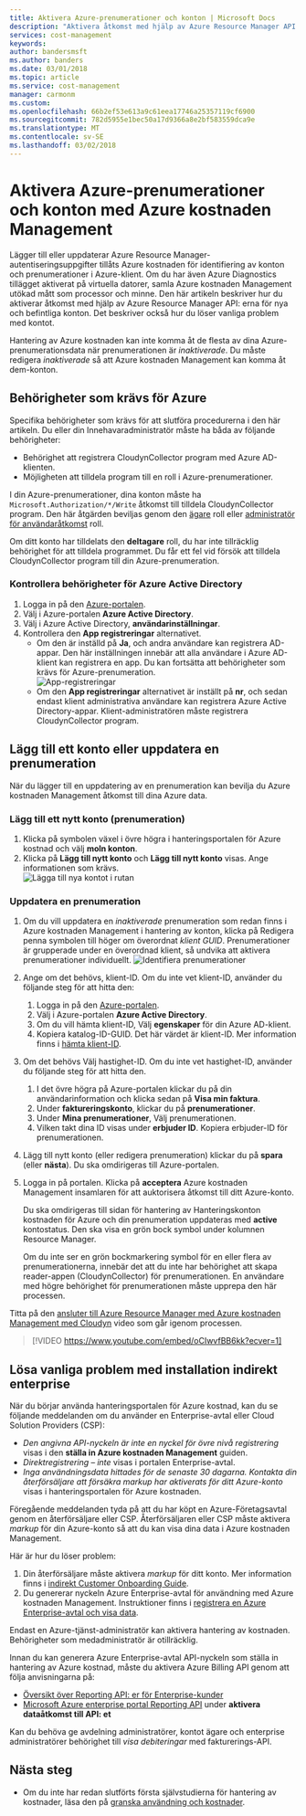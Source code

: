 ```yaml
---
title: Aktivera Azure-prenumerationer och konton | Microsoft Docs
description: "Aktivera åtkomst med hjälp av Azure Resource Manager API: erna för nya och befintliga konton och lösa vanliga problem med kontot."
services: cost-management
keywords: 
author: bandersmsft
ms.author: banders
ms.date: 03/01/2018
ms.topic: article
ms.service: cost-management
manager: carmonm
ms.custom: 
ms.openlocfilehash: 66b2ef53e613a9c61eea17746a25357119cf6900
ms.sourcegitcommit: 782d5955e1bec50a17d9366a8e2bf583559dca9e
ms.translationtype: MT
ms.contentlocale: sv-SE
ms.lasthandoff: 03/02/2018
---
```

# <a name="activate-azure-subscriptions-and-accounts-with-azure-cost-management"></a>Aktivera Azure-prenumerationer och konton med Azure kostnaden Management

Lägger till eller uppdaterar Azure Resource Manager-autentiseringsuppgifter tillåts Azure kostnaden för identifiering av konton och prenumerationer i Azure-klient. Om du har även Azure Diagnostics tillägget aktiverat på virtuella datorer, samla Azure kostnaden Management utökad mått som processor och minne. Den här artikeln beskriver hur du aktiverar åtkomst med hjälp av Azure Resource Manager API: erna för nya och befintliga konton. Det beskriver också hur du löser vanliga problem med kontot.

Hantering av Azure kostnaden kan inte komma åt de flesta av dina Azure-prenumerationsdata när prenumerationen är _inaktiverade_. Du måste redigera _inaktiverade_ så att Azure kostnaden Management kan komma åt dem-konton.

## <a name="required-azure-permissions"></a>Behörigheter som krävs för Azure

Specifika behörigheter som krävs för att slutföra procedurerna i den här artikeln. Du eller din Innehavaradministratör måste ha båda av följande behörigheter:

- Behörighet att registrera CloudynCollector program med Azure AD-klienten.
- Möjligheten att tilldela program till en roll i Azure-prenumerationer.

I din Azure-prenumerationer, dina konton måste ha `Microsoft.Authorization/*/Write` åtkomst till tilldela CloudynCollector program. Den här åtgärden beviljas genom den [ägare](../active-directory/role-based-access-built-in-roles.md#owner) roll eller [administratör för användaråtkomst](../active-directory/role-based-access-built-in-roles.md#user-access-administrator) roll.

Om ditt konto har tilldelats den **deltagare** roll, du har inte tillräcklig behörighet för att tilldela programmet. Du får ett fel vid försök att tilldela CloudynCollector program till din Azure-prenumeration.

### <a name="check-azure-active-directory-permissions"></a>Kontrollera behörigheter för Azure Active Directory

1. Logga in på den [Azure-portalen](https://portal.azure.com).
2. Välj i Azure-portalen **Azure Active Directory**.
3. Välj i Azure Active Directory, **användarinställningar**.
4. Kontrollera den **App registreringar** alternativet.
    - Om den är inställd på **Ja**, och andra användare kan registrera AD-appar. Den här inställningen innebär att alla användare i Azure AD-klient kan registrera en app. Du kan fortsätta att behörigheter som krävs för Azure-prenumeration.  
    ![App-registreringar](./media/activate-subs-accounts/app-register.png)
    - Om den **App registreringar** alternativet är inställt på **nr**, och sedan endast klient administrativa användare kan registrera Azure Active Directory-appar. Klient-administratören måste registrera CloudynCollector program.


## <a name="add-an-account-or-update-a-subscription"></a>Lägg till ett konto eller uppdatera en prenumeration

När du lägger till en uppdatering av en prenumeration kan bevilja du Azure kostnaden Management åtkomst till dina Azure data.

### <a name="add-a-new-account-subscription"></a>Lägg till ett nytt konto (prenumeration)

1. Klicka på symbolen växel i övre högra i hanteringsportalen för Azure kostnad och välj **moln konton**.
2. Klicka på **Lägg till nytt konto** och **Lägg till nytt konto** visas. Ange informationen som krävs.  
    ![Lägga till nya kontot i rutan](./media/activate-subs-accounts//add-new-account.png)

### <a name="update-a-subscription"></a>Uppdatera en prenumeration

1. Om du vill uppdatera en _inaktiverade_ prenumeration som redan finns i Azure kostnaden Management i hantering av konton, klicka på Redigera penna symbolen till höger om överordnat _klient GUID_. Prenumerationer är grupperade under en överordnad klient, så undvika att aktivera prenumerationer individuellt.
    ![Identifiera prenumerationer](./media/activate-subs-accounts/existing-sub.png)
2. Ange om det behövs, klient-ID. Om du inte vet klient-ID, använder du följande steg för att hitta den:
    1. Logga in på den [Azure-portalen](https://portal.azure.com).
    2. Välj i Azure-portalen **Azure Active Directory**.
    3. Om du vill hämta klient-ID, Välj **egenskaper** för din Azure AD-klient.
    4. Kopiera katalog-ID-GUID. Det här värdet är klient-ID.
    Mer information finns i [hämta klient-ID](../azure-resource-manager/resource-group-create-service-principal-portal.md#get-tenant-id).
3. Om det behövs Välj hastighet-ID. Om du inte vet hastighet-ID, använder du följande steg för att hitta den.
    1. I det övre högra på Azure-portalen klickar du på din användarinformation och klicka sedan på **Visa min faktura**.
    2. Under **faktureringskonto**, klickar du på **prenumerationer**.
    3. Under **Mina prenumerationer**, Välj prenumerationen.
    4. Vilken takt dina ID visas under **erbjuder ID**. Kopiera erbjuder-ID för prenumerationen.
4. Lägg till nytt konto (eller redigera prenumeration) klickar du på **spara** (eller **nästa**). Du ska omdirigeras till Azure-portalen.
5. Logga in på portalen. Klicka på **acceptera** Azure kostnaden Management insamlaren för att auktorisera åtkomst till ditt Azure-konto.

    Du ska omdirigeras till sidan för hantering av Hanteringskonton kostnaden för Azure och din prenumeration uppdateras med **active** kontostatus. Den ska visa en grön bock symbol under kolumnen Resource Manager.

    Om du inte ser en grön bockmarkering symbol för en eller flera av prenumerationerna, innebär det att du inte har behörighet att skapa reader-appen (CloudynCollector) för prenumerationen. En användare med högre behörighet för prenumerationen måste upprepa den här processen.

Titta på den [ansluter till Azure Resource Manager med Azure kostnaden Management med Cloudyn](https://youtu.be/oCIwvfBB6kk) video som går igenom processen.

>[!VIDEO https://www.youtube.com/embed/oCIwvfBB6kk?ecver=1]

## <a name="resolve-common-indirect-enterprise-set-up-problems"></a>Lösa vanliga problem med installation indirekt enterprise

När du börjar använda hanteringsportalen för Azure kostnad, kan du se följande meddelanden om du använder en Enterprise-avtal eller Cloud Solution Providers (CSP):

- *Den angivna API-nyckeln är inte en nyckel för övre nivå registrering* visas i den **ställa in Azure kostnaden Management** guiden.
- *Direktregistrering – inte* visas i portalen Enterprise-avtal.
- *Inga användningsdata hittades för de senaste 30 dagarna. Kontakta din återförsäljare att försäkra markup har aktiverats för ditt Azure-konto* visas i hanteringsportalen för Azure kostnaden.

Föregående meddelanden tyda på att du har köpt en Azure-Företagsavtal genom en återförsäljare eller CSP. Återförsäljaren eller CSP måste aktivera _markup_ för din Azure-konto så att du kan visa dina data i Azure kostnaden Management.

Här är hur du löser problem:

1. Din återförsäljare måste aktivera _markup_ för ditt konto. Mer information finns i [indirekt Customer Onboarding Guide](https://ea.azure.com/api/v3Help/v2IndirectCustomerOnboardingGuide).
2. Du genererar nyckeln Azure Enterprise-avtal för användning med Azure kostnaden Management. Instruktioner finns i [registrera en Azure Enterprise-avtal och visa data](https://docs.microsoft.com/en-us/azure/cost-management/quick-register-ea).

Endast en Azure-tjänst-administratör kan aktivera hantering av kostnaden. Behörigheter som medadministratör är otillräcklig.

Innan du kan generera Azure Enterprise-avtal API-nyckeln som ställa in hantering av Azure kostnad, måste du aktivera Azure Billing API genom att följa anvisningarna på:

- [Översikt över Reporting API: er för Enterprise-kunder](../billing/billing-enterprise-api.md)
- [Microsoft Azure enterprise portal Reporting API](https://ea.azure.com/helpdocs/reportingAPI) under **aktivera dataåtkomst till API: et**

Kan du behöva ge avdelning administratörer, kontot ägare och enterprise administratörer behörighet till _visa debiteringar_ med fakturerings-API.

## <a name="next-steps"></a>Nästa steg

- Om du inte har redan slutförts första självstudierna för hantering av kostnader, läsa den på [granska användning och kostnader](tutorial-review-usage.md).
